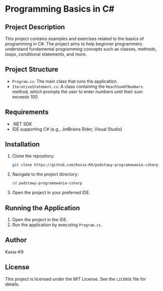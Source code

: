 # Programming Basics in C#

## Project Description

This project contains examples and exercises related to the basics of programming in C#. The project aims to help beginner programmers understand fundamental programming concepts such as classes, methods, loops, conditional statements, and more.

## Project Structure

- `Program.cs`: The main class that runs the application.
- `IterativeStatement.cs`: A class containing the `ReachSumOfNumbers` method, which prompts the user to enter numbers until their sum exceeds 100.

## Requirements

- .NET SDK
- IDE supporting C# (e.g., JetBrains Rider, Visual Studio)

## Installation

1. Clone the repository:
    ```sh
    git clone https://github.com/Kasia-K9/podstawy-programowania-csharp.git
    ```
2. Navigate to the project directory:
    ```sh
    cd podstawy-programowania-csharp
    ```
3. Open the project in your preferred IDE.

## Running the Application

1. Open the project in the IDE.
2. Run the application by executing `Program.cs`.


## Author

Kasia-K9

## License

This project is licensed under the MIT License. See the `LICENSE` file for details.
